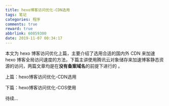 ```yaml
---
title: hexo博客访问优化-CDN选用
tags: 笔记
categories: 程序
comments: true
reward: true
abbrlink: 60859300
date: 2019-11-07 00:34:17
---
```


本文为 hexo 博客访问优化上篇，主要介绍了选用合适的国内外 CDN 来加速 hexo 博客全局访问速度的方法，下篇主讲使用腾讯云对象储存来加速博客静态资源的访问，两篇文章均是在**没有备案域名**的前提下进行的 。

<!-- more -->

上篇：hexo博客访问优化-CDN选用

下篇：hexo博客访问优化-COS使用

待续...